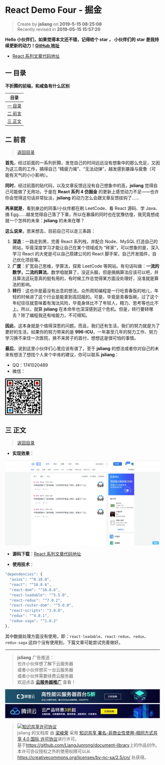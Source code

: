 React Demo Four - 掘金
===

> Create by **jsliang** on **2019-5-15 08:25:08**  
> Recently revised in **2019-05-15 15:57:20**

**Hello 小伙伴们，如果觉得本文还不错，记得给个 **star** ， 小伙伴们的 **star** 是我持续更新的动力！[GitHub 地址](https://github.com/LiangJunrong/document-library/blob/master/JavaScript-library/React/ReactDemoFour-JueJin.md)**

* [React 系列文章代码地址](https://github.com/LiangJunrong/React)

## <a name="chapter-one" id="chapter-one">一 目录</a>

**不折腾的前端，和咸鱼有什么区别**

| 目录 |
| --- | 
| [一 目录](#chapter-one) | 
| <a name="catalog-chapter-two" id="catalog-chapter-two"></a>[二 前言](#chapter-two) |
| <a name="catalog-chapter-three" id="catalog-chapter-three"></a>[三 正文](#chapter-three) |

## <a name="chapter-two" id="chapter-two">二 前言</a>

> [返回目录](#chapter-one)

**首先**，经过前面的一系列折腾，发觉自己的时间远远没有想象中的那么充足，又因为这三周的工作，搞得自己 “精疲力竭”、“无法动弹”，越发感到暴躁与疲惫（可能有天气的小小影响）。

**同时**，经过前面的贴代码，以及文章反馈远没有自己想象中的高，**jsliang** 觉得自己可能做了无用功，于是在 **React 系列 4 仿掘金** 的更新上感觉动力不足——也许你会觉得这句话非常扯淡，**jsliang** 的动力怎么会跟文章反馈挂钩了……

**再来就是**，看到身边的同事/小伙伴都在刷 LeetCode、看 React 源码、学 Java、搞 Egg……越发觉得自己落了下乘，所以在暴躁的同时也在犹豫彷徨，我究竟想成就一个怎样的未来：**jsliang** 的未来在哪？

**这么说来**，思来想去，目前自己可以走三条路：

1. **深造**：一路走到黑，完善 React 系列栈，并配合 Node、MySQL 打造自己的网站，毕竟深度学习才能让自己在某个领域成为 “砖家”，可以想象的是，深入学习 React 的大佬是可以自己搭建公司的 React 脚手架，自己开发插件，自己优化项目等。
2. **广度**：扩宽自己思维，学算法，探索 LeetCode 等网站。有句话叫做：**一流的数学，二流的算法**。数学咱就算了，没这头脑，但是搞搞算法应该可以吧，并且算法这玩意真的挺有用的，有时候工作总觉得某方面没处理好，没准就是算法的影响。
3. **转行**：这也许是最没有出息的想法。众所周知编程是一行吃青春饭的地儿，年轻的时候进了这个行业是能拿到高回报的。可是，毕竟是青春饭碗，过了这个年纪往往就意味着有淘汰风险，毕竟身体比不了年轻人，精力、思考等也比不上。所以，就算 **jsliang** 在本命年也深深感到这个危机。但是，转行要转哪去？除了编程我还有啥能力，不可得知。

**因此**，这本身就是个值得深思的问题。而且，我们还有生活，我们的努力就是为了更好的生活，如果你的努力带来的是 **996-ICU**，一年甚至几年的努力工作、努力学习换不来住一次医院，换不来房子的首付，想想这是很可怕的事情。

**最后**，说到这里小伙伴们心里应该有谱了，至于 **jsliang** 的想法或者你对自己的未来有想法了想找个人来个中肯的建议，你可以联系 **jsliang**：

* QQ：1741020489
* 微信：

![图](../../public-repertory/img/z-small-wechat.jpeg)

## <a name="chapter-three" id="chapter-three">三 正文</a>

> [返回目录](#chapter-one)

* **实现效果**：

![图](../../public-repertory/img/js-react-demo-four-1.png)

* **源码下载**：[React 系列文章代码地址](https://github.com/LiangJunrong/React)

* **使用技术**：

```js
"dependencies": {
  "axios": "^0.18.0",
  "react": "^16.8.6",
  "react-dom": "^16.8.6",
  "react-loadable": "^5.5.0",
  "react-redux": "^7.0.2",
  "react-router-dom": "^5.0.0",
  "react-scripts": "3.0.0",
  "redux": "^4.0.1",
  "redux-saga": "^1.0.2"
},
```

其中数据处理方面没有使用，即：`react-loadable`、`react-redux`、`redux`、`redux-saga` 这四个没有使用到，下篇文章可能尝试完善做好。

---

> **jsliang** 广告推送：  
> 也许小伙伴想了解下云服务器  
> 或者小伙伴想买一台云服务器  
> 或者小伙伴需要续费云服务器  
> 欢迎点击 **[云服务器推广](https://github.com/LiangJunrong/document-library/blob/master/other-library/Monologue/%E7%A8%B3%E9%A3%9F%E8%89%B0%E9%9A%BE.md)** 查看！

[![图](../../public-repertory/img/z-small-seek-ali-3.jpg)](https://promotion.aliyun.com/ntms/act/qwbk.html?userCode=w7hismrh)
[![图](../../public-repertory/img/z-small-seek-tencent-2.jpg)](https://cloud.tencent.com/redirect.php?redirect=1014&cps_key=49f647c99fce1a9f0b4e1eeb1be484c9&from=console)

> <a rel="license" href="http://creativecommons.org/licenses/by-nc-sa/4.0/"><img alt="知识共享许可协议" style="border-width:0" src="https://i.creativecommons.org/l/by-nc-sa/4.0/88x31.png" /></a><br /><span xmlns:dct="http://purl.org/dc/terms/" property="dct:title">jsliang 的文档库</span> 由 <a xmlns:cc="http://creativecommons.org/ns#" href="https://github.com/LiangJunrong/document-library" property="cc:attributionName" rel="cc:attributionURL">梁峻荣</a> 采用 <a rel="license" href="http://creativecommons.org/licenses/by-nc-sa/4.0/">知识共享 署名-非商业性使用-相同方式共享 4.0 国际 许可协议</a>进行许可。<br />基于<a xmlns:dct="http://purl.org/dc/terms/" href="https://github.com/LiangJunrong/document-library" rel="dct:source">https://github.com/LiangJunrong/document-library</a>上的作品创作。<br />本许可协议授权之外的使用权限可以从 <a xmlns:cc="http://creativecommons.org/ns#" href="https://creativecommons.org/licenses/by-nc-sa/2.5/cn/" rel="cc:morePermissions">https://creativecommons.org/licenses/by-nc-sa/2.5/cn/</a> 处获得。